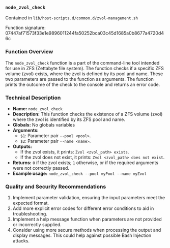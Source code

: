 ### `node_zvol_check`

Contained in `lib/host-scripts.d/common.d/zvol-management.sh`

Function signature: 07447af71573f33e1e9896011244fa50252bca03c45d1685a0b8677a4720d46c

### Function Overview
The `node_zvol_check` function is a part of the command-line tool intended for use in ZFS (Zettabyte file system). The function checks if a specific ZFS volume (zvol) exists, where the zvol is defined by its pool and name. These two parameters are passed to the function as arguments. The function prints the outcome of the check to the console and returns an error code.

### Technical Description

- **Name:** `node_zvol_check`
- **Description:** This function checks the existence of a ZFS volume (zvol) where the zvol is identified by its ZFS pool and name.
- **Globals:** No globals variables
- **Arguments:** 
  - `$1`: Parameter pair `--pool <pool>`.
  - `$2`: Parameter pair `--name <name>`.
- **Outputs:** 
  - If the zvol exists, it prints: `Zvol <zvol_path> exists`. 
  - If the zvol does not exist, it prints: `Zvol <zvol_path> does not exist`.
- **Returns:** `0` if the zvol exists; `1` otherwise, or if the required arguments were not correctly passed.
- **Example usage:** `node_zvol_check --pool myPool --name myZvol`

### Quality and Security Recommendations

1. Implement parameter validation, ensuring the input parameters meet the expected format.
2. Add more explicit error codes for different error conditions to aid in troubleshooting.
3. Implement a help message function when parameters are not provided or incorrectly supplied.
4. Consider using more secure methods when processing the output and display messages. This could help against possible Bash Injection attacks.

